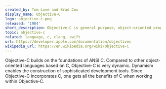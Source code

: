 ```yaml
---
created_by: Tom Love and Brad Cox
display_name: Objective-C
logo: objective-c.png
released: '1984'
short_description: Objective-C is general purpose, object-oriented programming language used for macOS and iOS operating systems. 
topic: objective-c
related: language, c, clang, swift
url: https://developer.apple.com/documentation/objectivec
wikipedia_url: https://en.wikipedia.org/wiki/Objective-C
---
```

Objective-C builds on the foundations of ANSI C. Compared to other object-oriented languages based on C, Objective-C is very dynamic. Dynamism enables the construction of sophisticated development tools. Since Objective-C incorporates C, one gets all the benefits of C when working within Objective-C.
